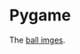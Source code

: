 # Pygame

The [ball imges][ball_img].

[ball_img]: https://www.pygame.org/docs/tut/PygameIntro.html
